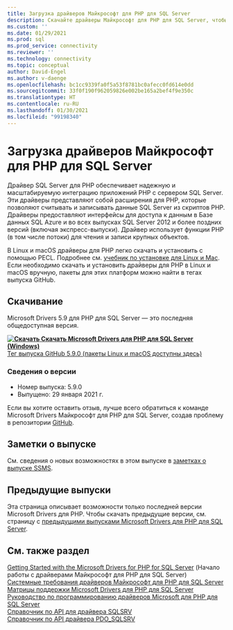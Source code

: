 ```yaml
---
title: Загрузка драйверов Майкрософт для PHP для SQL Server
description: Скачайте драйверы Майкрософт для PHP для SQL Server, чтобы разрабатывать приложения PHP с подключением к SQL Server и базе данных SQL Azure.
ms.custom: ''
ms.date: 01/29/2021
ms.prod: sql
ms.prod_service: connectivity
ms.reviewer: ''
ms.technology: connectivity
ms.topic: conceptual
author: David-Engel
ms.author: v-daenge
ms.openlocfilehash: bc1cc9339fa0f5a53f8781bc0afecc0fd614e0dd
ms.sourcegitcommit: 33f0f190f962059826e002be165a2bef4f9e350c
ms.translationtype: HT
ms.contentlocale: ru-RU
ms.lasthandoff: 01/30/2021
ms.locfileid: "99198340"
---
```

# <a name="download-the-microsoft-drivers-for-php-for-sql-server"></a>Загрузка драйверов Майкрософт для PHP для SQL Server

Драйвер SQL Server для PHP обеспечивает надежную и масштабируемую интеграцию приложений PHP с сервером SQL Server. Эти драйверы представляют собой расширения для PHP, которые позволяют считывать и записывать данные SQL Server из скриптов PHP. Драйверы предоставляют интерфейсы для доступа к данным в Базе данных SQL Azure и во всех выпусках SQL Server 2012 и более поздних версий (включая экспресс-выпуски). Драйвер использует функции PHP (в том числе потоки) для чтения и записи крупных объектов.

В Linux и macOS драйверы для PHP легко скачать и установить с помощью PECL. Подробнее см. [учебник по установке для Linux и Mac](installation-tutorial-linux-mac.md). Если необходимо скачать и установить драйверы для PHP в Linux и macOS вручную, пакеты для этих платформ можно найти в тегах выпуска GitHub.

## <a name="download"></a>Скачивание

Microsoft Drivers 5.9 для PHP для SQL Server — это последняя общедоступная версия.

**[![Скачать](../../ssms/media/download-icon.png) Скачать Microsoft Drivers для PHP для SQL Server (Windows)](https://go.microsoft.com/fwlink/?linkid=2152937)**  
[Тег выпуска GitHub 5.9.0 (пакеты Linux и macOS доступны здесь)](https://github.com/Microsoft/msphpsql/releases/tag/v5.9.0)

### <a name="version-information"></a>Сведения о версии

- Номер выпуска: 5.9.0
- Выпущено: 29 января 2021 г.

Если вы хотите оставить отзыв, лучше всего обратиться к команде Microsoft Drivers Майкрософт для PHP для SQL Server, создав проблему в репозитории [GitHub](https://github.com/Microsoft/msphpsql/issues).

## <a name="release-notes"></a>Заметки о выпуске

См. сведения о новых возможностях в этом выпуске в [заметках о выпуске SSMS](release-notes-php-sql-driver.md).

## <a name="previous-releases"></a>Предыдущие выпуски

Эта страница описывает возможности только последней версии Microsoft Drivers для PHP. Чтобы скачать предыдущие версии, см. страницу с [предыдущими выпусками Microsoft Drivers для PHP для SQL Server](release-notes-php-sql-driver.md#previous-releases).

## <a name="see-also"></a>См. также раздел

[Getting Started with the Microsoft Drivers for PHP for SQL Server](getting-started-with-the-php-sql-driver.md) (Начало работы с драйверами Майкрософт для PHP для SQL Server)  
[Системные требования драйверов Майкрософт для PHP для SQL Server](system-requirements-for-the-php-sql-driver.md)  
[Матрицы поддержки Microsoft Drivers для PHP для SQL Server](microsoft-php-drivers-for-sql-server-support-matrix.md)  
[Руководство по программированию драйверов Microsoft для PHP для SQL Server](programming-guide-for-php-sql-driver.md)  
[Справочник по API для драйвера SQLSRV](sqlsrv-driver-api-reference.md)  
[Справочник по API драйвера PDO_SQLSRV](pdo-sqlsrv-driver-reference.md)  
